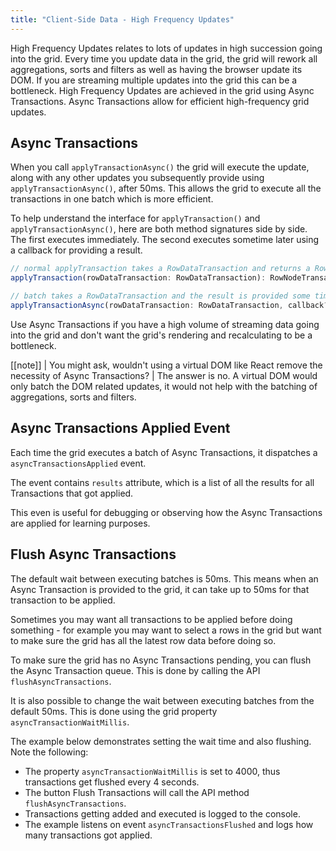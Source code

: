 ```yaml
---
title: "Client-Side Data - High Frequency Updates"
---
```


High Frequency Updates relates to lots of updates in high succession going into the grid. Every time you update data in the grid, the grid will rework all aggregations, sorts and filters as well as having the browser update its DOM. If you are streaming multiple updates into the grid this can be a bottleneck. High Frequency Updates are achieved in the grid using Async Transactions. Async Transactions allow for efficient high-frequency grid updates.

## Async Transactions

When you call `applyTransactionAsync()` the grid will execute the update, along with any other updates you subsequently provide using `applyTransactionAsync()`, after 50ms. This allows the grid to execute all the transactions in one batch which is more efficient.

<api-documentation source='grid-api/api.json' section='data' names='["applyTransactionAsync"]' ></api-documentation>

<grid-example title='Async Transaction' name='async-transaction' type='generated' options='{ "enterprise": true, "modules": ["clientside", "rowgrouping"], "exampleHeight": 590 }'></grid-example>


To help understand the interface for `applyTransaction()` and `applyTransactionAsync()`, here are both method signatures side by side. The first executes immediately. The second executes sometime later using a callback for providing a result.

```ts
// normal applyTransaction takes a RowDataTransaction and returns a RowNodeTransaction
applyTransaction(rowDataTransaction: RowDataTransaction): RowNodeTransaction

// batch takes a RowDataTransaction and the result is provided some time later via a callback
applyTransactionAsync(rowDataTransaction: RowDataTransaction, callback?: (res: RowNodeTransaction) => void): void
```


Use Async Transactions if you have a high volume of streaming data going into the grid and don't want the grid's rendering and recalculating to be a bottleneck.

[[note]]
| You might ask, wouldn't using a virtual DOM like React remove the necessity of Async Transactions?
| The answer is no. A virtual DOM would only batch the DOM related updates, it would not help with the batching of aggregations, sorts and filters.

## Async Transactions Applied Event

Each time the grid executes a batch of Async Transactions, it dispatches a `asyncTransactionsApplied` event.


The event contains `results` attribute, which is a list of all the results for all Transactions that got applied.

This even is useful for debugging or observing how the Async Transactions are applied for learning purposes.

## Flush Async Transactions

The default wait between executing batches is 50ms. This means when an Async Transaction is provided to the grid, it can take up to 50ms for that transaction to be applied.

Sometimes you may want all transactions to be applied before doing something - for example you may want to select a rows in the grid but want to make sure the grid has all the latest row data before doing so.

To make sure the grid has no Async Transactions pending, you can flush the Async Transaction queue. This is done by calling the API `flushAsyncTransactions`.

It is also possible to change the wait between executing batches from the default 50ms. This is done using the grid property `asyncTransactionWaitMillis`.

The example below demonstrates setting the wait time and also flushing. Note the following:

- The property `asyncTransactionWaitMillis` is set to 4000, thus transactions get flushed every 4 seconds.
- The button Flush Transactions will call the API method `flushAsyncTransactions`.
- Transactions getting added and executed is logged to the console.
- The example listens on event `asyncTransactionsFlushed` and logs how many transactions got applied.

<grid-example title='Flush Transactions' name='flush-transactions' type='generated' options='{ "enterprise": true, "modules": ["clientside", "rowgrouping"], "exampleHeight": 590 }'></grid-example>

